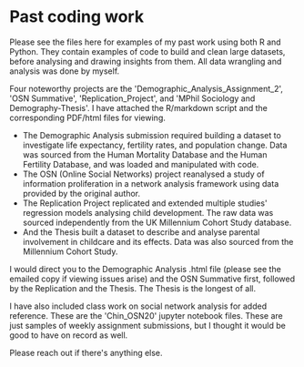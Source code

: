 # Past coding work

Please see the files here for examples of my past work using both R and Python. They contain examples of code to build and clean large datasets, before analysing and drawing insights from them. All data wrangling and analysis was done by myself.

Four noteworthy projects are the 'Demographic_Analysis_Assignment_2', 'OSN Summative', 'Replication_Project', and 'MPhil Sociology and Demography-Thesis'. I have attached the R/markdown script and the corresponding PDF/html files for viewing.

- The Demographic Analysis submission required building a dataset to investigate life expectancy, fertility rates, and population change. Data was sourced from the Human Mortality Database and the Human Fertility Database, and was loaded and manipulated with code.
- The OSN (Online Social Networks) project reanalysed a study of information proliferation in a network analysis framework using data provided by the original author.
- The Replication Project replicated and extended multiple studies' regression models analysing child development. The raw data was sourced independently from the UK Millennium Cohort Study database.
- And the Thesis built a dataset to describe and analyse parental involvement in childcare and its effects. Data was also sourced from the Millennium Cohort Study.

I would direct you to the Demographic Analysis .html file (please see the emailed copy if viewing issues arise) and the OSN Summative first, followed by the Replication and the Thesis. The Thesis is the longest of all. 

I have also included class work on social network analysis for added reference. These are the 'Chin_OSN20' jupyter notebook files. These are just samples of weekly assignment submissions, but I thought it would be good to have on record as well.

Please reach out if there's anything else.
